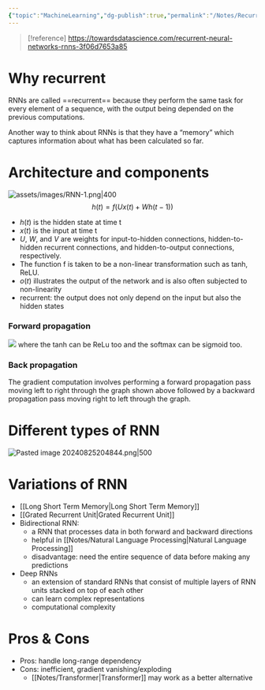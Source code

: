 ```yaml
---
{"topic":"MachineLearning","dg-publish":true,"permalink":"/Notes/Recurrent Neural Networks/","dgPassFrontmatter":true,"noteIcon":""}
---
```



>[!reference]
>https://towardsdatascience.com/recurrent-neural-networks-rnns-3f06d7653a85
# Why recurrent
RNNs are called ==recurrent== because they perform the same task for every element of a sequence, with the output being depended on the previous computations. 

Another way to think about RNNs is that they have a “memory” which captures information about what has been calculated so far.

# Architecture and components 
![assets/images/RNN-1.png|400](/img/user/assets/images/RNN-1.png)
$$h(t)=f(Ux(t)+Wh(t−1))$$
- $h(t)$ is the hidden state at time t
- $x(t)$ is the input at time t
- $U$, $W$, and $V$ are weights for input-to-hidden connections, hidden-to-hidden recurrent connections, and hidden-to-output connections, respectively.
- The function f is taken to be a non-linear transformation such as tanh, ReLU.
- $o(t)$ illustrates the output of the network and is also often subjected to non-linearity
- recurrent: the output does not only depend on the input but also the hidden states 

### Forward propagation

![](/img/user/assets/images/RNN-2.png)
where the tanh can be ReLu too and the softmax can be sigmoid too.
### Back propagation
The gradient computation involves performing a forward propagation pass moving left to right through the graph shown above followed by a backward propagation pass moving right to left through the graph. 


# Different types of RNN
![Pasted image 20240825204844.png|500](/img/user/assets/images/Pasted%20image%2020240825204844.png)

# Variations of RNN
- [[Long Short Term Memory\|Long Short Term Memory]]
- [[Grated Recurrent Unit\|Grated Recurrent Unit]]
- Bidirectional RNN: 
	- a RNN that processes data in both forward and backward directions
	- helpful in [[Notes/Natural Language Processing\|Natural Language Processing]]
	- disadvantage: need the entire sequence of data before making any predictions
- Deep RNNs
	-  an extension of standard RNNs that consist of multiple layers of RNN units stacked on top of each other
	- can learn complex representations
	- computational complexity


# Pros & Cons
- Pros: handle long-range dependency
- Cons: inefficient, gradient vanishing/exploding
	- [[Notes/Transformer\|Transformer]] may work as a better alternative

